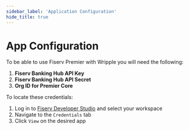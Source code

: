 ```yaml
---
sidebar_label: 'Application Configuration'
hide_title: true
---
```


# App Configuration

To be able to use Fiserv Premier with Wripple you will need the following:

1. **Fiserv Banking Hub API Key**
2. **Fiserv Banking Hub API Secret**
3. **Org ID for Premier Core**

To locate these credentials:
1.  Log in to [Fiserv Developer Studio](https://developer.fiserv.com/workspaces) and select your workspace
2.  Navigate to the `Credentials` tab
3.  Click `View` on the desired app

